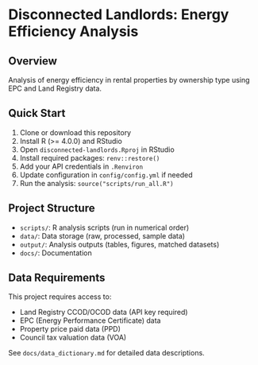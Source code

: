 # Disconnected Landlords: Energy Efficiency Analysis

## Overview
Analysis of energy efficiency in rental properties by ownership type using EPC and Land Registry data.

## Quick Start
1. Clone or download this repository
2. Install R (>= 4.0.0) and RStudio
3. Open `disconnected-landlords.Rproj` in RStudio
4. Install required packages: `renv::restore()`
5. Add your API credentials in  `.Renviron` 
6. Update configuration in `config/config.yml` if needed
7. Run the analysis: `source("scripts/run_all.R")`

## Project Structure
- `scripts/`: R analysis scripts (run in numerical order)
- `data/`: Data storage (raw, processed, sample data)
- `output/`: Analysis outputs (tables, figures, matched datasets)
- `docs/`: Documentation

## Data Requirements
This project requires access to:
- Land Registry CCOD/OCOD data (API key required)
- EPC (Energy Performance Certificate) data
- Property price paid data (PPD)
- Council tax valuation data (VOA)

See `docs/data_dictionary.md` for detailed data descriptions.


